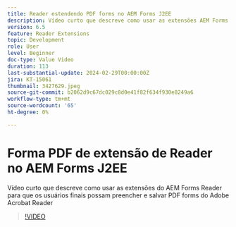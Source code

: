 ```yaml
---
title: Reader estendendo PDF forms no AEM Forms J2EE
description: Vídeo curto que descreve como usar as extensões AEM Forms Reader para que os usuários finais possam preencher e salvar PDF forms do Adobe/Acrobat Reader
version: 6.5
feature: Reader Extensions
topic: Development
role: User
level: Beginner
doc-type: Value Video
duration: 113
last-substantial-update: 2024-02-29T00:00:00Z
jira: KT-15061
thumbnail: 3427629.jpeg
source-git-commit: b2062d9c67dc029c8d0e41f82f634f930e8249a6
workflow-type: tm+mt
source-wordcount: '65'
ht-degree: 0%

---
```



# Forma PDF de extensão de Reader no AEM Forms J2EE

Vídeo curto que descreve como usar as extensões do AEM Forms Reader para que os usuários finais possam preencher e salvar PDF forms do Adobe Acrobat Reader

>[!VIDEO](https://video.tv.adobe.com/v/3427629/?learn=on)

